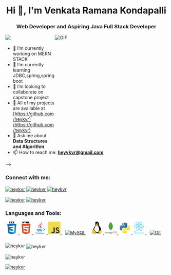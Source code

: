 <h1 align="center">Hi 👋, I'm Venkata Ramana Kondapalli</h1>
<h3 align="center">Web Developer and Aspiring Java Full Stack Developer</h3>
<img align="right" alt="GIF" src="https://i.pinimg.com/originals/e4/26/70/e426702edf874b181aced1e2fa5c6cde.gif" width="350" height="350">


[![](https://visitcount.itsvg.in/api?id=pavan6476252&icon=0&color=0)](https://visitcount.itsvg.in)
- 🔭 I’m currently working on MERN STACK
- 🌱 I’m currently learning JDBC,spring,spring boot
- 👯 I’m looking to collaborate on capstone project
- 👨‍ All of my projects are available at [https://github.com/heykvr](https://github.com/heykvr)
- 💬 Ask me about **Data Structures and Algorithm**
- 📫 How to reach me: **heyykvr@gmail.com**

-->
<h3 align="left">Connect with me:</h3>
<p align="left">
<a href="https://www.linkedin.com/in/venkata-ramana-kondapalli-2889b3187/" target="blank"><img align="center" src="https://raw.githubusercontent.com/rahuldkjain/github-profile-readme-generator/master/src/images/icons/Social/linked-in-alt.svg" alt="heykvr" height="30" width="40" /> </a>
<a href="https://www.instagram.com/heykvr/" target="blank"><img align="center" src="https://raw.githubusercontent.com/rahuldkjain/github-profile-readme-generator/master/src/images/icons/Social/instagram.svg" alt="heykvr" height="30" width="40" /> </a>
<a href="https://leetcode.com/heykvr/" target="blank"><img align="center" src="https://raw.githubusercontent.com/rahuldkjain/github-profile-readme-generator/master/src/images/icons/Social/leet-code.svg" alt="heykvr" height="30" width="40" /></a>

  <a href="https://twitter.com/ItsMe_kvr" target="blank"><img align="center" src="https://raw.githubusercontent.com/rahuldkjain/github-profile-readme-generator/master/src/images/icons/Social/twitter.svg" alt="heykvr" height="30" width="40" /></a>
   <a href="https://heykvr.github.io" target="blank"><img align="center" src="https://cdn.jsdelivr.net/npm/simple-icons@3.0.1/icons/dev-dot-to.svg" alt="heykvr" height="30" width="40" /></a>
</p>

<h3 align="left">Languages and Tools:</h3>
<p align="left">
  <a href="https://www.w3schools.com/css/" target="_blank" rel="noreferrer"> <img src="https://raw.githubusercontent.com/devicons/devicon/master/icons/css3/css3-original-wordmark.svg" alt="css3" width="40" height="40"/> </a>
  <a href="https://www.w3.org/html/" target="_blank" rel="noreferrer"> <img src="https://raw.githubusercontent.com/devicons/devicon/master/icons/html5/html5-original-wordmark.svg" alt="html5" width="40" height="40"/> </a> <a href="https://www.java.com" target="_blank" rel="noreferrer"> <img src="https://raw.githubusercontent.com/devicons/devicon/master/icons/java/java-original.svg" alt="java" width="40" height="40"/> </a> <a href="https://developer.mozilla.org/en-US/docs/Web/JavaScript" target="_blank" rel="noreferrer"> <img src="https://raw.githubusercontent.com/devicons/devicon/master/icons/javascript/javascript-original.svg" alt="javascript" width="40" height="40"/> </a> 
  <a href="https://www.mysql.com/" target="_blank"><img style="margin: 10px" src="https://profilinator.rishav.dev/skills-assets/mysql-original-wordmark.svg" alt="MySQL" height="25" /></a> <a href="https://www.linux.org/" target="_blank" rel="noreferrer"> <img src="https://raw.githubusercontent.com/devicons/devicon/master/icons/linux/linux-original.svg" alt="linux" width="40" height="40"/> </a> <a href="https://www.mongodb.com/" target="_blank" rel="noreferrer"> <img src="https://raw.githubusercontent.com/devicons/devicon/master/icons/mongodb/mongodb-original-wordmark.svg" alt="mongodb" width="40" height="40"/> </a>
   <a href="https://www.python.org" target="_blank" rel="noreferrer"> <img src="https://raw.githubusercontent.com/devicons/devicon/master/icons/python/python-original.svg" alt="python" width="40" height="40"/> </a> <a href="https://reactjs.org/" target="_blank" rel="noreferrer"> <img src="https://raw.githubusercontent.com/devicons/devicon/master/icons/react/react-original-wordmark.svg" alt="react" width="40" height="40"/> </a>
   <a href="https://github.com/" target="_blank"><img style="margin: 10px" src="https://profilinator.rishav.dev/skills-assets/git-scm-icon.svg" alt="Git" height="25" /></a>  
  
  <p><img align="left" src="https://github-readme-stats.vercel.app/api/top-langs?username=heykvr&show_icons=true&locale=en&layout=compact" alt="heykvr" /></p>

<p>&nbsp;<img align="center" src="https://github-readme-stats.vercel.app/api?username=heykvr&show_icons=true&locale=en" alt="heykvr" /></p>

<p><img align="center" src="https://github-readme-streak-stats.herokuapp.com/?user=heykvr&" alt="heykvr" /></p>

<p align="left"> <a href="https://github.com/ryo-ma/github-profile-trophy"><img src="https://github-profile-trophy.vercel.app/?username=heykvr" alt="heykvr" /></a> </p>
  
  
  
